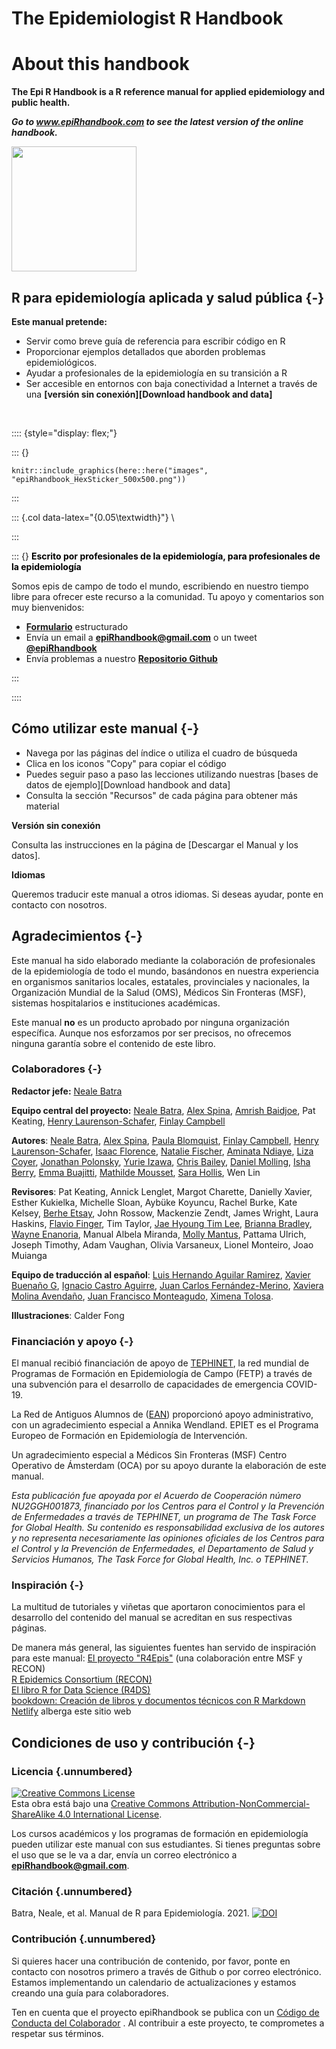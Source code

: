 # The Epidemiologist R Handbook 

# About this handbook
**The Epi R Handbook is a R reference manual for applied epidemiology and public health.**  

***Go to www.epiRhandbook.com to see the latest version of the online handbook.***

<img src="https://github.com/appliedepi/epiRhandbook_eng/blob/master/images/epiRhandbook_HexSticker_500x500.png" width="200" height="200">


## R para epidemiología aplicada y salud pública {-}  

**Este manual pretende:**  
* Servir como breve guía de referencia para escribir código en R
* Proporcionar ejemplos detallados que aborden problemas epidemiológicos.
* Ayudar a profesionales de la epidemiología en su transición a R
* Ser accesible en entornos con baja conectividad a Internet a través de una **[versión sin conexión][Download handbook and data]**
 

<!-- * Use practical epi examples - cleaning case linelists, making transmission chains and epidemic curves, automated reports and dashboards, modeling incidence and making projections, demographic pyramids and rate standardization, record matching, outbreak detection, survey analysis, survival analysis, GIS basics, contact tracing, phylogenetic trees...   -->



<!-- **How is this different than other R books?**   -->

<!-- * It is community-driven - *written for epidemiologists by epidemiologists* in their spare time and leveraging experience in local, national, academic, and emergency settings   -->

<!-- Dual-column created based on the rmarkdown cookbook here: https://bookdown.org/yihui/rmarkdown-cookbook/multi-column.html -->



<br>


:::: {style="display: flex;"}

::: {}
```{r, out.width = "100%", fig.align = "center", echo=F}
knitr::include_graphics(here::here("images", "epiRhandbook_HexSticker_500x500.png"))
```
:::


::: {.col data-latex="{0.05\textwidth}"}
\ 
<!-- an empty Div (with a white space), serving as
a column separator -->
:::

::: {}
<span style="color: black;">**Escrito por profesionales de la epidemiología, para profesionales de la epidemiología**</span>

Somos epis de campo de todo el mundo, escribiendo en nuestro tiempo libre para ofrecer este recurso a la comunidad. Tu apoyo y comentarios son muy bienvenidos:

* **[Formulario](https://forms.gle/A5SnRVws7tPD15Js9)** estructurado
* Envía un email a **epiRhandbook@gmail.com** o un tweet **[\@epiRhandbook](https://twitter.com/epirhandbook)**  
* Envía problemas a nuestro **[Repositorio Github](https://github.com/epirhandbook/Epi_R_handbook)**  


:::

::::




<!-- ======================================================= -->
## Cómo utilizar este manual {-} 

* Navega por las páginas del índice o utiliza el cuadro de búsqueda
* Clica en los iconos "Copy" para copiar el código  
* Puedes seguir paso a paso las lecciones utilizando nuestras [bases de datos de ejemplo][Download handbook and data]  
* Consulta la sección "Recursos" de cada página para obtener más material

**Versión sin conexión**  

Consulta las instrucciones en la página de [Descargar el Manual y los datos].

**Idiomas**  

Queremos traducir este manual a otros idiomas. Si deseas ayudar, ponte en contacto con nosotros.



<!-- ======================================================= -->
## Agradecimientos {-}  

Este manual ha sido elaborado mediante la colaboración de profesionales de la epidemiología de todo el mundo, basándonos en nuestra experiencia en organismos sanitarios locales, estatales, provinciales y nacionales, la Organización Mundial de la Salud (OMS), Médicos Sin Fronteras (MSF), sistemas hospitalarios e instituciones académicas.

Este manual **no** es un producto aprobado por ninguna organización específica. Aunque nos esforzamos por ser precisos, no ofrecemos ninguna garantía sobre el contenido de este libro.


### Colaboradores {-}  

**Redactor jefe:** [Neale Batra](https://www.linkedin.com/in/neale-batra/) 

**Equipo central del proyecto:** [Neale Batra](https://www.linkedin.com/in/neale-batra/), [Alex Spina](https://github.com/aspina7), [Amrish Baidjoe](https://twitter.com/Ammer_B), Pat Keating, [Henry Laurenson-Schafer](https://github.com/henryls1), [Finlay Campbell](https://github.com/finlaycampbell)  

**Autores**: [Neale Batra](https://www.linkedin.com/in/neale-batra/), [Alex Spina](https://github.com/aspina7), [Paula Blomquist](https://www.linkedin.com/in/paula-bianca-blomquist-53188186/), [Finlay Campbell](https://github.com/finlaycampbell), [Henry Laurenson-Schafer](https://github.com/henryls1), [Isaac Florence](www.Twitter.com/isaacatflorence), [Natalie Fischer](https://www.linkedin.com/in/nataliefischer211/), [Aminata Ndiaye](https://twitter.com/aminata_fadl), [Liza Coyer]( https://www.linkedin.com/in/liza-coyer-86022040/), [Jonathan Polonsky](https://twitter.com/jonny_polonsky), [Yurie Izawa](https://ch.linkedin.com/in/yurie-izawa-a1590319), [Chris Bailey](https://twitter.com/cbailey_58?lang=en), [Daniel Molling](https://www.linkedin.com/in/daniel-molling-4005716a/), [Isha Berry](https://twitter.com/ishaberry2), [Emma Buajitti](https://twitter.com/buajitti), [Mathilde Mousset](https://mathildemousset.wordpress.com/research/), [Sara Hollis](https://www.linkedin.com/in/saramhollis/), Wen Lin  

**Revisores**: Pat Keating, Annick Lenglet, Margot Charette, Danielly Xavier, Esther Kukielka, Michelle Sloan, Aybüke Koyuncu, Rachel Burke, Kate Kelsey, [Berhe Etsay](https://www.linkedin.com/in/berhe-etsay-5752b1154/), John Rossow, Mackenzie Zendt, James Wright, Laura Haskins, [Flavio Finger](ffinger.github.io), Tim Taylor, [Jae Hyoung Tim Lee](https://www.linkedin.com/in/jaehyoungtlee/), [Brianna Bradley](https://www.linkedin.com/in/brianna-bradley-bb8658155), [Wayne Enanoria](https://www.linkedin.com/in/wenanoria), Manual Albela Miranda, [Molly Mantus](https://www.linkedin.com/in/molly-mantus-174550150/), Pattama Ulrich, Joseph Timothy, Adam Vaughan, Olivia Varsaneux, Lionel Monteiro, Joao Muianga  

**Equipo de traducción al español**: [Luis Hernando Aguilar Ramirez](https://www.linkedin.com/in/luishernando/), [Xavier Buenaño G](https://www.linkedin.com/in/xavier-buenaño-8826a13a/), [Ignacio Castro Aguirre](https://www.linkedin.com/in/ignacio-castro-aguirre-1b14ab41/), [Juan Carlos Fernández-Merino](https://www.linkedin.com/in/juan-carlos-fernandez-merino-2596b522/), [Xaviera Molina Avendaño](https://www.linkedin.com/in/xaviera-molina-avendaño-b1123015a/), [Juan Francisco Monteagudo](https://www.linkedin.com/in/juan-francisco-monteagudo-pérez-05889064/), [Ximena Tolosa](https://www.linkedin.com/in/ximena-tolosa-miph-mae-phd/).

**Illustraciones**: Calder Fong  


<!-- **Editor-in-Chief:** Neale Batra  -->

<!-- **Project core team:** Neale Batra, Alex Spina, Amrish Baidjoe, Pat Keating, Henry Laurenson-Schafer, Finlay Campbell   -->

<!-- **Authors**: Neale Batra, Alex Spina, Paula Blomquist, Finlay Campbell, Henry Laurenson-Schafer, [Isaac Florence](www.Twitter.com/isaacatflorence), Natalie Fischer, Aminata Ndiaye, Liza Coyer, Jonathan Polonsky, Yurie Izawa, Chris Bailey, Daniel Molling, Isha Berry, Emma Buajitti, Mathilde Mousset, Sara Hollis, Wen Lin   -->

<!-- **Reviewers**: Pat Keating, Mathilde Mousset, Annick Lenglet, Margot Charette, Isha Berry, Paula Blomquist, Natalie Fischer, Daniely Xavier, Esther Kukielka, Michelle Sloan, Aybüke Koyuncu, Rachel Burke, Daniel Molling, Kate Kelsey, Berhe Etsay, John Rossow, Mackenzie Zendt, James Wright, Wayne Enanoria, Laura Haskins, Flavio Finger, Tim Taylor, Jae Hyoung Tim Lee, Brianna Bradley, Manual Albela Miranda, Molly Mantus, Priscilla Spencer, Pattama Ulrich, Joseph Timothy, Adam Vaughan, Olivia Varsaneux, Lionel Monteiro, Joao Muianga   -->


### Financiación y apoyo {-}  

El manual recibió financiación de apoyo de [TEPHINET](https://www.tephinet.org/), la red mundial de Programas de Formación en Epidemiología de Campo (FETP) a través de una subvención para el desarrollo de capacidades de emergencia COVID-19.

La Red de Antiguos Alumnos de ([EAN](https://epietalumni.net/)) proporcionó apoyo administrativo, con un agradecimiento especial a Annika Wendland. EPIET es el Programa Europeo de Formación en Epidemiología de Intervención.

Un agradecimiento especial a Médicos Sin Fronteras (MSF) Centro Operativo de Ámsterdam (OCA) por su apoyo durante la elaboración de este manual.

*Esta publicación fue apoyada por el Acuerdo de Cooperación número NU2GGH001873, financiado por los Centros para el Control y la Prevención de Enfermedades a través de TEPHINET, un programa de The Task Force for Global Health. Su contenido es responsabilidad exclusiva de los autores y no representa necesariamente las opiniones oficiales de los Centros para el Control y la Prevención de Enfermedades, el Departamento de Salud y Servicios Humanos, The Task Force for Global Health, Inc. o TEPHINET.*



### Inspiración {-}  

La multitud de tutoriales y viñetas que aportaron conocimientos para el desarrollo del contenido del manual se acreditan en sus respectivas páginas.

De manera más general, las siguientes fuentes han servido de inspiración para este manual:
[El proyecto "R4Epis"](https://r4epis.netlify.app/) (una colaboración entre MSF y RECON)  
[R Epidemics Consortium (RECON)](https://www.repidemicsconsortium.org/)  
[El libro R for Data Science (R4DS)](https://r4ds.had.co.nz/)  
[bookdown: Creación de libros y documentos técnicos con R Markdown](https://bookdown.org/yihui/bookdown/)  
[Netlify](https://www.netlify.com) alberga este sitio web  


<!-- ### Image credits {-}   -->

<!-- Images in logo from US CDC Public Health Image Library) include [2013 Yemen looking for mosquito breeding sites](https://phil.cdc.gov/Details.aspx?pid=19623), [Ebola virus](https://phil.cdc.gov/Details.aspx?pid=23186), and [Survey in Rajasthan](https://phil.cdc.gov/Details.aspx?pid=19838).   -->


## Condiciones de uso y contribución {-}  

### Licencia {.unnumbered} 

<a rel="license" href="http://creativecommons.org/licenses/by-nc-sa/4.0/"><img alt="Creative Commons License" style="border-width:0" src="https://i.creativecommons.org/l/by-nc-sa/4.0/88x31.png" /></a><br />Esta obra está bajo una <a rel="license" href="http://creativecommons.org/licenses/by-nc-sa/4.0/">Creative Commons Attribution-NonCommercial-ShareAlike 4.0 International License</a>.


Los cursos académicos y los programas de formación en epidemiología pueden utilizar este manual con sus estudiantes. Si tienes preguntas sobre el uso que se le va a dar, envía un correo electrónico a **epiRhandbook@gmail.com**.


### Citación {.unnumbered}

Batra, Neale, et al. Manual de R para Epidemiología. 2021. <a rel="license" href="https://zenodo.org/badge/231610102.svg"><img alt="DOI" style="border-width:0" src="https://zenodo.org/badge/231610102.svg" /></a><br />

### Contribución {.unnumbered}  

Si quieres hacer una contribución de contenido, por favor, ponte en contacto con nosotros primero a través de Github o por correo electrónico. Estamos implementando un calendario de actualizaciones y estamos creando una guía para colaboradores.

Ten en cuenta que el proyecto epiRhandbook se publica con un [Código de Conducta del Colaborador](https://contributor-covenant.org/version/2/0/CODE_OF_CONDUCT.html) . Al contribuir a este proyecto, te comprometes a respetar sus términos.